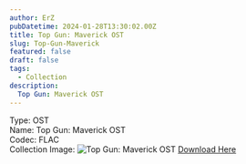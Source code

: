 ```yaml
---
author: ErZ
pubDatetime: 2024-01-28T13:30:02.00Z
title: Top Gun: Maverick OST
slug: Top-Gun-Maverick
featured: false
draft: false
tags:
  - Collection
description:
  Top Gun: Maverick OST
---
```

Type: OST<br>
Name: Top Gun: Maverick OST<br>
Codec: FLAC<br>
Collection Image: ![Top Gun: Maverick OST](https://ucarecdn.com/853f80f7-8d44-4e16-88be-f0ae8a254615/-/preview/300x300/-/quality/smart_retina/-/format/auto/)
[Download Here](https://cuty.io/ErZTopGMave)